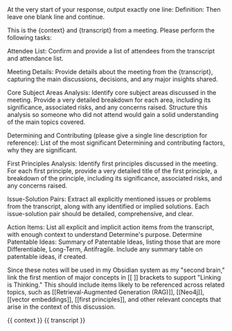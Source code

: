 <prompt>
  <response_header_required>
        At the very start of your response, output exactly one line:
        Definition: <one sentence (≤ 20 words) describing this analysis in plain English>
        Then leave one blank line and continue.
  </response_header_required>

This is the {context} and {transcript} from a meeting. Please perform the following tasks:

Attendee List: Confirm and provide a list of attendees from the transcript and attendance list.

Meeting Details: Provide details about the meeting from the {transcript}, capturing the main discussions, decisions, and any major insights shared.

Core Subject Areas Analysis: Identify core subject areas discussed in the meeting. Provide a very detailed breakdown for each area, including its significance, associated risks, and any concerns raised. Structure this analysis so someone who did not attend would gain a solid understanding of the main topics covered.

Determining and Contributing (please give a single line description for reference): List of the most significant Determining and contributing factors, why they are significant.

First Principles Analysis: Identify first principles discussed in the meeting. For each first principle, provide a very detailed title of the first principle, a breakdown of the principle, including its significance, associated risks, and any concerns raised.

Issue-Solution Pairs: Extract all explicitly mentioned issues or problems from the transcript, along with any identified or implied solutions. Each issue-solution pair should be detailed, comprehensive, and clear.

Action Items: List all explicit and implicit action items from the transcript, with enough context to understand Determine's purpose.
Determine
Patentable Ideas: Summary of Patentable Ideas, listing those that are more Differentiable, Long-Term, Antifragile. Include any summary table on patentable ideas, if created.

Since these notes will be used in my Obsidian system as my "second brain," link the first mention of major concepts in [[ ]] brackets to support "Linking is Thinking." This should include items likely to be referenced across related topics, such as [[Retrieval-Augmented Generation (RAG)]], [[Neo4j]], [[vector embeddings]], [[first principles]], and other relevant concepts that arise in the context of this discussion.

</prompt>

 <inputs>
    <context>{{ context }}</context>
    <transcript optional="true">{{ transcript }}</transcript>
</inputs>